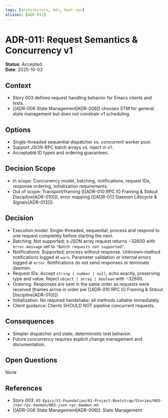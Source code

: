 ```yaml
---
tags: [architecture, adr, duet-rpc]
aliases: [ADR-011]
---
```


# ADR-011: Request Semantics & Concurrency v1

**Status**: Accepted  
**Date**: 2025-10-03

## Context
- Story 003 defines request handling behavior for Emacs clients and tests.
- [[ADR-006 State Management|ADR-006]] chooses STM for general state management but does not constrain v1 scheduling.

## Options
- Single-threaded sequential dispatcher vs. concurrent worker pool.
- Support JSON-RPC batch arrays vs. reject in v1.
- Acceptable ID types and ordering guarantees.

## Decision Scope
- In scope: Concurrency model, batching, notifications, request IDs, response ordering, initialization requirements.
- Out of scope: Transport/framing ([[ADR-010 RPC IO Framing & Stdout Discipline|ADR-010]]), error mapping ([[ADR-013 Daemon Lifecycle & Signals|ADR-013]]).

## Decision
- Execution model: Single-threaded, sequential; process and respond to one request completely before starting the next.
- Batching: Not supported; a JSON array request returns −32600 with `error.message` set to `"Batch requests not supported"`.
- Notifications: Supported; process without response. Unknown-method notifications logged at `warn`. Parameter validation or internal errors logged at `error`. Notifications do not send responses or terminate daemon.
- Request IDs: Accept `string | number | null`; echo exactly, preserving type and value. Reject `object | array | boolean` with −32600.
- Ordering: Responses are sent in the same order as requests were received (frames arrive in order per [[ADR-010 RPC IO Framing & Stdout Discipline|ADR-010]]).
- Initialization: No required handshake; all methods callable immediately.
- Client guidance: Clients SHOULD NOT pipeline concurrent requests.

## Consequences
- Simpler dispatcher and state; deterministic test behavior.
- Future concurrency requires explicit change management and documentation.

## Open Questions
None

## References
- Story 003: `03-Epics/V1-Foundation/01-Project-Bootstrap/Stories/003-json-rpc-daemon/003-json-rpc-daemon.md`
- [[ADR-006 State Management|ADR-006]]: State Management

